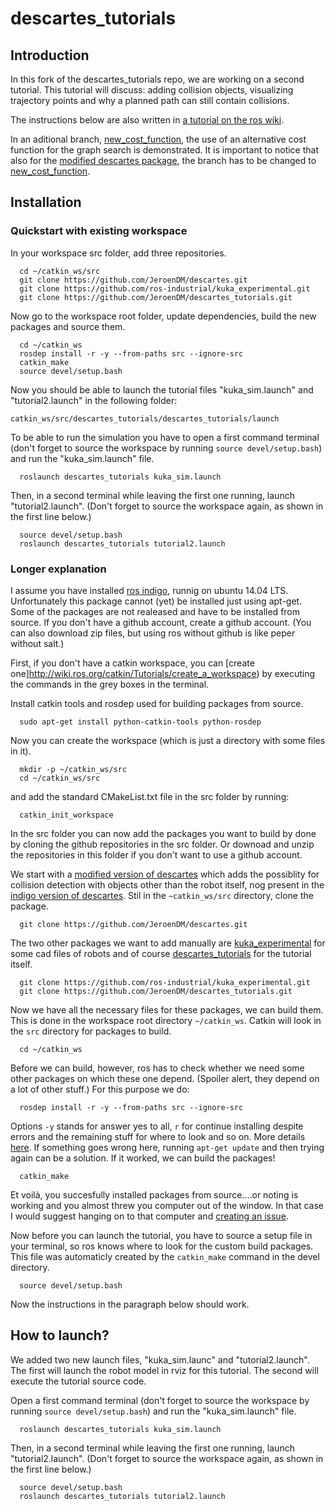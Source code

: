 # descartes_tutorials

## Introduction
In this fork of the descartes_tutorials repo, we are working on a second tutorial.
This tutorial will discuss: adding collision objects, visualizing trajectory points and why a planned path can still contain collisions.


The instructions below are also written in [a tutorial on the ros wiki](http://wiki.ros.org/descartes/Tutorials/Robot%20Welding%20With%20Descartes).

In an aditional branch, [new_cost_function](https://github.com/JeroenDM/descartes_tutorials/tree/new_cost_function), the use of an alternative cost function for the graph search is demonstrated. It is important to notice that also for the [modified descartes package](https://github.com/JeroenDM/descartes), the branch has to be changed to [new_cost_function](https://github.com/JeroenDM/descartes/tree/new_cost_function).

## Installation

### Quickstart with existing workspace

In your workspace src folder, add three repositories.
```
  cd ~/catkin_ws/src
  git clone https://github.com/JeroenDM/descartes.git
  git clone https://github.com/ros-industrial/kuka_experimental.git
  git clone https://github.com/JeroenDM/descartes_tutorials.git
``` 

Now go to the workspace root folder, update dependencies, build the new packages and source them.
```
  cd ~/catkin_ws
  rosdep install -r -y --from-paths src --ignore-src
  catkin_make
  source devel/setup.bash
```

Now you should be able to launch the tutorial files "kuka_sim.launch" and "tutorial2.launch" in the following folder:
```
catkin_ws/src/descartes_tutorials/descartes_tutorials/launch
```
To be able to run the simulation you have to open a first command terminal (don't forget to source the workspace by running `source devel/setup.bash`) and run the "kuka_sim.launch" file.

```
  roslaunch descartes_tutorials kuka_sim.launch
```

Then, in a second terminal while leaving the first one running, launch "tutorial2.launch". (Don't forget to source the workspace again, as shown in the first line below.)

```
  source devel/setup.bash
  roslaunch descartes_tutorials tutorial2.launch
```

### Longer explanation

I assume you have installed [ros indigo](http://wiki.ros.org/indigo), runnig on ubuntu 14.04 LTS.
Unfortunately this package cannot (yet) be installed just using apt-get.
Some of the packages are not realeased and have to be installed from source. If you don't have a github account, create a github account. (You can also download zip files, but using ros without github is like peper without salt.)

First, if you don't have a catkin workspace, you can [create one]http://wiki.ros.org/catkin/Tutorials/create_a_workspace) by executing the commands in the grey boxes in the terminal.

Install catkin tools and rosdep used for building packages from source.
```
  sudo apt-get install python-catkin-tools python-rosdep
```
Now you can create the workspace (which is just a directory with some files in it).
```
  mkdir -p ~/catkin_ws/src
  cd ~/catkin_ws/src
```
and add the standard CMakeList.txt file in the src folder by running:
```
  catkin_init_workspace
```
In the src folder you can now add the packages you want to build by done by cloning the github repositories in the src folder. Or downoad and unzip the repositories in this folder if you don't want to use a github account.

We start with a [modified version of descartes](https://github.com/JeroenDM/descartes) which adds the possiblity for collision detection with objects other than the robot itself, nog present in the [indigo version of descartes](https://github.com/ros-industrial-consortium/descartes/tree/indigo-devel).
Stil in the `~catkin_ws/src` directory, clone the package.
```
  git clone https://github.com/JeroenDM/descartes.git
```  
The two other packages we want to add manually are [kuka_experimental](https://github.com/ros-industrial/kuka_experimental) for some cad files of robots and of course [descartes_tutorials](https://github.com/JeroenDM/descartes_tutorials) for the tutorial itself.
```
  git clone https://github.com/ros-industrial/kuka_experimental.git
  git clone https://github.com/JeroenDM/descartes_tutorials.git
```  
Now we have all the necessary files for these packages, we can build them. This is done in the workspace root directory `~/catkin_ws`. Catkin will look in the `src` directory for packages to build.
``` 
  cd ~/catkin_ws
```  
Before we can build, however, ros has to check whether we need some other packages on which these one depend. (Spoiler alert, they depend on a lot of other stuff.) For this purpose we do:
```
  rosdep install -r -y --from-paths src --ignore-src
```  
Options `-y` stands for answer yes to all, `r` for continue installing despite errors and the remaining stuff for where to look and so on. More details [here](http://docs.ros.org/independent/api/rosdep/html/commands.html). If something goes wrong here, running `apt-get update` and then trying again can be a solution. If it worked, we can build the packages!
```  
  catkin_make
```  
Et voilà, you succesfully installed packages from source....or noting is working and you almost threw you computer out of the window. In that case I would suggest hanging on to that computer and [creating an issue](https://help.github.com/articles/creating-an-issue/).

Now before you can launch the tutorial, you have to source a setup file in your terminal, so ros knows where to look for the custom build packages. This file was automaticly created by the `catkin_make` command in the devel directory.
```
  source devel/setup.bash
```  
Now the instructions in the paragraph below should work.

## How to launch?

We added two new launch files, "kuka_sim.launc" and "tutorial2.launch".
The first will launch the robot model in rviz for this tutorial.
The second will execute the tutorial source code.

Open a first command terminal (don't forget to source the workspace by running `source devel/setup.bash`) and run the "kuka_sim.launch" file.

```
  roslaunch descartes_tutorials kuka_sim.launch
```

Then, in a second terminal while leaving the first one running, launch "tutorial2.launch". (Don't forget to source the workspace again, as shown in the first line below.)

```
  source devel/setup.bash
  roslaunch descartes_tutorials tutorial2.launch
```
